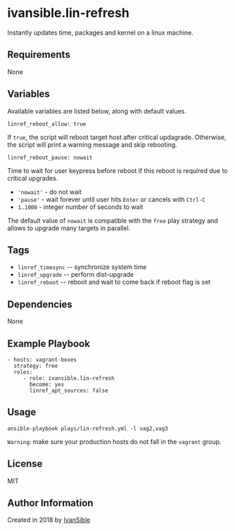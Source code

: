 # ivansible.lin-refresh

Instantly updates time, packages and kernel on a linux machine.


## Requirements

None


## Variables

Available variables are listed below, along with default values.

    linref_reboot_allow: true

If `true`, the script will reboot target host after critical updagrade.
Otherwise, the script will print a warning message and skip rebooting.

    linref_reboot_pause: nowait

Time to wait for user keypress before reboot if this reboot is required
due to critical upgrades.
- `'nowait'` - do not wait
- `'pause'` - wait forever until user hits `Enter` or cancels with `Ctrl-C`
- `1`..`1000` - integer number of seconds to wait

The default value of `nowait` is compatible with the `free` play strategy
and allows to upgrade many targets in parallel.


## Tags

- `linref_timesync` -- synchronize system time
- `linref_upgrade` -- perform dist-upgrade
- `linref_reboot` -- reboot and wait to come back if reboot flag is set


## Dependencies

None


## Example Playbook

    - hosts: vagrant-boxes
      strategy: free
      roles:
         - role: ivansible.lin-refresh
           become: yes
           linref_apt_sources: false


## Usage

    ansible-playbook plays/lin-refresh.yml -l vag2,vag3

`Warning`: make sure your production hosts do not fall in the `vagrant` group.


## License

MIT

## Author Information

Created in 2018 by [IvanSible](https://github.com/ivansible)
